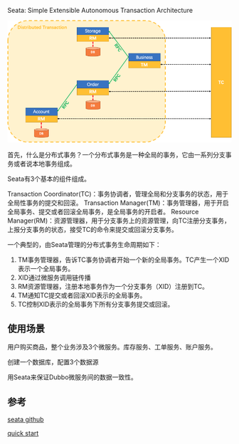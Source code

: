 Seata: Simple Extensible Autonomous Transaction Architecture



![seata架构图](./asset/seata架构图.png)



首先，什么是分布式事务？一个分布式事务是一种全局的事务，它由一系列分支事务或者说本地事务组成。

Seata有3个基本的组件组成。

Transaction Coordinator(TC)：事务协调者，管理全局和分支事务的状态，用于全局性事务的提交和回滚。
Transaction Manager(TM)：事务管理器，用于开启全局事务、提交或者回滚全局事务，是全局事务的开启者。
Resource Manager(RM)：资源管理器，用于分支事务上的资源管理，向TC注册分支事务，上报分支事务的状态，接受TC的命令来提交或回滚分支事务。



一个典型的，由Seata管理的分布式事务生命周期如下：

1. TM事务管理器，告诉TC事务协调者开始一个新的全局事务。TC产生一个XID表示一个全局事务。
2. XID通过微服务调用链传播
3. RM资源管理器，注册本地事务作为一个分支事务（XID）注册到TC。
4. TM通知TC提交或者回滚XID表示的全局事务。
5. TC控制XID表示的全局事务下所有分支事务提交或回滚。



## 使用场景

用户购买商品，整个业务涉及3个微服务。库存服务、工单服务、账户服务。



创建一个数据库，配置3个数据源



用Seata来保证Dubbo微服务间的数据一致性。





## 参考

[seata github](https://github.com/seata/seata)

[quick start](http://seata.io/en-us/docs/user/quickstart.html)

